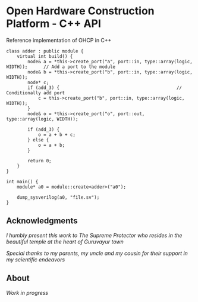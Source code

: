 # Open Hardware Construction Platform - C++ API

Reference implementation of OHCP in C++

    class adder : public module {
        virtual int build() {
            node& a = *this->create_port("a", port::in, type::array(logic, WIDTH));      // Add a port to the module
            node& b = *this->create_port("b", port::in, type::array(logic, WIDTH));
            node* c;
            if (add_3) {                                            // Conditionally add port
                c = this->create_port("b", port::in, type::array(logic, WIDTH));
            }
            node& o = *this->create_port("o", port::out, type::array(logic, WIDTH));
            
            if (add_3) {
                o = a + b + c;
            } else {
                o = a + b;
            }
            
            return 0;
        }
    }
    
    int main() {
        module* a0 = module::create<adder>("a0");
        
        dump_sysverilog(a0, "file.sv");
    }

## Acknowledgments

_I humbly present this work to The Supreme Protector who resides in the beautiful temple at the heart of Guruvayur town_

_Special thanks to my parents, my uncle and my cousin for their support in my scientific endeavors_

## About

*Work in progress*
